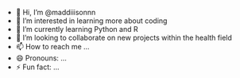 - 👋 Hi, I’m @maddiiisonnn
- 👀 I’m interested in learning more about coding
- 🌱 I’m currently learning Python and R
- 💞️ I’m looking to collaborate on new projects within the health field
- 📫 How to reach me ...
- 😄 Pronouns: ...
- ⚡ Fun fact: ...

<!---
maddiiisonnn/maddiiisonnn is a ✨ special ✨ repository because its `README.md` (this file) appears on your GitHub profile.
You can click the Preview link to take a look at your changes.
--->
